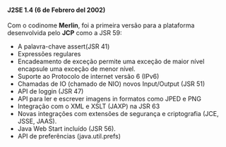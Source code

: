 #### J2SE 1.4 (6 de Febrero del 2002)

	

Com o codinome **Merlin**, foi a primeira versão para a plataforma desenvolvida pelo **JCP** como a JSR 59:


* A palavra-chave assert(JSR 41)
* Expressões regulares
* Encadeamento de exceção permite uma exceção de maior nível encapsule uma exceção de menor nível.
* Suporte ao Protocolo de internet versão 6 (IPv6)
* Chamadas de IO (chamado de NIO) novos Input/Output (JSR 51)
* API de loggin (JSR 47)
* API para ler e escrever imagens in formatos como JPED e PNG
* Integração com o XML e XSLT (JAXP) na JSR 63
* Novas integrações com extensões de segurança e criptografia (JCE, JSSE, JAAS).
* Java Web Start incluído (JSR 56).
* API de preferências  (java.util.prefs) 
